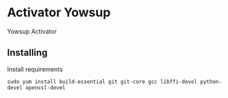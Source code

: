 # Activator Yowsup
Yowsup Activator

## Installing

Install requirements

`sudo yum install build-essential git git-core gcc libffi-devel python-devel openssl-devel`

